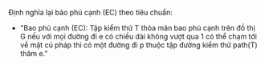 Định nghĩa lại bảo phủ cạnh (EC) theo tiêu chuẩn:
  + "Bao phủ cạnh (EC): Tập kiểm thử T thỏa mãn bao phủ cạnh trên đồ thị G nếu với mọi đường đi e có chiều dài không vượt qua 1 có thể chạm tới về mặt cú pháp thì có một đường đi p thuộc tập đường kiểm thử path(T) thăm e."
